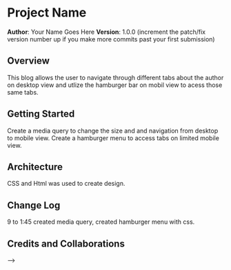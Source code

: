 # Project Name

**Author**: Your Name Goes Here
**Version**: 1.0.0 (increment the patch/fix version number up if you make more commits past your first submission)

## Overview
<!-- Provide a high level overview of what this application is and why you are building it, beyond the fact that it's an assignment for a Code Fellows 301 class. (i.e. What's your problem domain?) -->
This blog allows the user to navigate through different tabs about the author on desktop view and utlize the hamburger bar on mobil view to acess those same tabs.

## Getting Started
<!-- What are the steps that a user must take in order to build this app on their own machine and get it running? -->
Create a media query to change the size and and navigation from desktop to mobile view. Create a hamburger menu to access tabs on limited mobile view.

## Architecture
<!-- Provide a detailed description of the application design. What technologies (languages, libraries, etc) you're using, and any other relevant design information. -->
CSS and Html was used to create design.

## Change Log
<!-- Use this are to document the iterative changes made to your application as each feature is successfully implemented. Use time stamps. Here's an examples:

<!-- 9 to 1:45 created media query, created hamburger menu with css. -->

9 to 1:45 created media query, created hamburger menu with css.

## Credits and Collaborations
<!-- Give credit (and a link) to other people or resources that helped you build this application. -->
-->